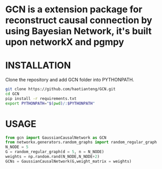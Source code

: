 # GCN is a extension package for reconstruct causal connection by using Bayesian Network, it's built upon networkX and pgmpy

# INSTALLATION
Clone the repository and add GCN folder into PYTHONPATH.  
```bash
git clone https://github.com/haotianteng/GCN.git
cd GCN
pip install -r requirements.txt
export PYTHONPATH="$(pwd)/:$PYTHONPATH"
```

# USAGE
```python
from gcn import GaussianCausalNetwork as GCN
from networkx.generators.random_graphs import random_regular_graph
N_NODE = 5
G = random_regular_graph(d = 5, n = N_NODE)
weights = np.random.rand(N_NODE,N_NODE+2)
GCNs = GaussianCausalNetwork(G,weight_matrix = weights)
```


